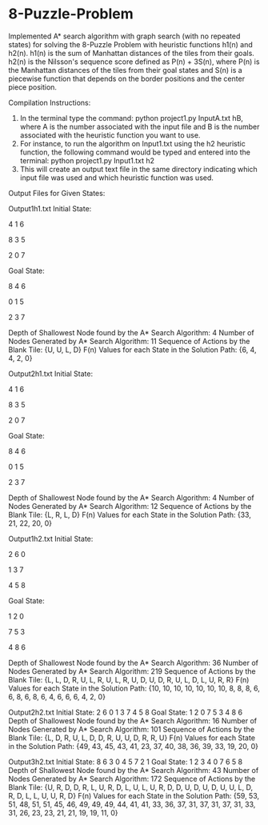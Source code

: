 # 8-Puzzle-Problem
Implemented A* search algorithm with graph search (with no repeated states) for solving the 8-Puzzle Problem with heuristic functions h1(n) and h2(n). h1(n) is the sum of Manhattan distances of the tiles from their goals. h2(n) is the Nilsson's sequence score defined as P(n) + 3S(n), where P(n) is the Manhattan distances of the tiles from their goal states and S(n) is a piecewise function that depends on the border positions and the center piece position.

Compilation Instructions:
1.	In the terminal type the command: python project1.py InputA.txt hB, where A is the number associated with the input file and B is the number associated with the heuristic function you want to use.
2.	For instance, to run the algorithm on Input1.txt using the h2 heuristic function, the following command would be typed and entered into the terminal: python project1.py Input1.txt h2
3.	This will create an output text file in the same directory indicating which input file was used and which heuristic function was used. 


Output Files for Given States:

Output1h1.txt
Initial State:

4 1 6 

8 3 5 

2 0 7 

Goal State:

8 4 6 

0 1 5 

2 3 7 

Depth of Shallowest Node found by the A* Search Algorithm: 4
Number of Nodes Generated by A* Search Algorithm: 11
Sequence of Actions by the Blank Tile: {U, U, L, D}
F(n) Values for each State in the Solution Path: {6, 4, 4, 2, 0}

Output2h1.txt
Initial State:

4 1 6 

8 3 5 

2 0 7 

Goal State:

8 4 6 

0 1 5 

2 3 7 

Depth of Shallowest Node found by the A* Search Algorithm: 4
Number of Nodes Generated by A* Search Algorithm: 12
Sequence of Actions by the Blank Tile: {L, R, L, D}
F(n) Values for each State in the Solution Path: {33, 21, 22, 20, 0}

Output1h2.txt
Initial State:

2 6 0 

1 3 7 

4 5 8 

Goal State:

1 2 0 

7 5 3 

4 8 6 

Depth of Shallowest Node found by the A* Search Algorithm: 36
Number of Nodes Generated by A* Search Algorithm: 219
Sequence of Actions by the Blank Tile: {L, L, D, R, U, L, R, U, L, R, U, D, U, D, R, U, L, D, L, U, R, R}
F(n) Values for each State in the Solution Path: {10, 10, 10, 10, 10, 10, 10, 8, 8, 8, 6, 6, 8, 6, 8, 6, 4, 6, 6, 6, 4, 2, 0}

Output2h2.txt
Initial State:
2 6 0 
1 3 7 
4 5 8 
Goal State:
1 2 0 
7 5 3 
4 8 6 
Depth of Shallowest Node found by the A* Search Algorithm: 16
Number of Nodes Generated by A* Search Algorithm: 101
Sequence of Actions by the Blank Tile: {L, D, R, U, L, D, D, R, U, U, D, R, R, U}
F(n) Values for each State in the Solution Path: {49, 43, 45, 43, 41, 23, 37, 40, 38, 36, 39, 33, 19, 20, 0}

Output3h2.txt
Initial State:
8 6 3 
0 4 5 
7 2 1 
Goal State:
1 2 3 
4 0 7 
6 5 8 
Depth of Shallowest Node found by the A* Search Algorithm: 43
Number of Nodes Generated by A* Search Algorithm: 172
Sequence of Actions by the Blank Tile: {U, R, D, D, R, L, U, R, D, L, U, L, U, R, D, D, U, D, U, D, U, U, L, D, R, D, L, L, U, U, R, D}
F(n) Values for each State in the Solution Path: {59, 53, 51, 48, 51, 51, 45, 46, 49, 49, 49, 44, 41, 41, 33, 36, 37, 31, 37, 31, 37, 31, 33, 31, 26, 23, 23, 21, 21, 19, 19, 11, 0}
